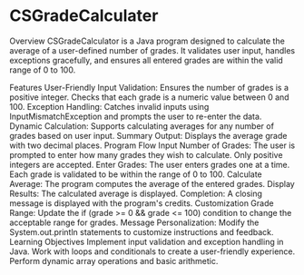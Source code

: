 # CSGradeCalculater
Overview
CSGradeCalculator is a Java program designed to calculate the average of a user-defined number of grades. It validates user input, handles exceptions gracefully, and ensures all entered grades are within the valid range of 0 to 100.

Features
User-Friendly Input Validation:
Ensures the number of grades is a positive integer.
Checks that each grade is a numeric value between 0 and 100.
Exception Handling:
Catches invalid inputs using InputMismatchException and prompts the user to re-enter the data.
Dynamic Calculation:
Supports calculating averages for any number of grades based on user input.
Summary Output:
Displays the average grade with two decimal places.
Program Flow
Input Number of Grades:
The user is prompted to enter how many grades they wish to calculate.
Only positive integers are accepted.
Enter Grades:
The user enters grades one at a time.
Each grade is validated to be within the range of 0 to 100.
Calculate Average:
The program computes the average of the entered grades.
Display Results:
The calculated average is displayed.
Completion:
A closing message is displayed with the program's credits.
Customization
Grade Range:
Update the if (grade >= 0 && grade <= 100) condition to change the acceptable range for grades.
Message Personalization:
Modify the System.out.println statements to customize instructions and feedback.
Learning Objectives
Implement input validation and exception handling in Java.
Work with loops and conditionals to create a user-friendly experience.
Perform dynamic array operations and basic arithmetic.
